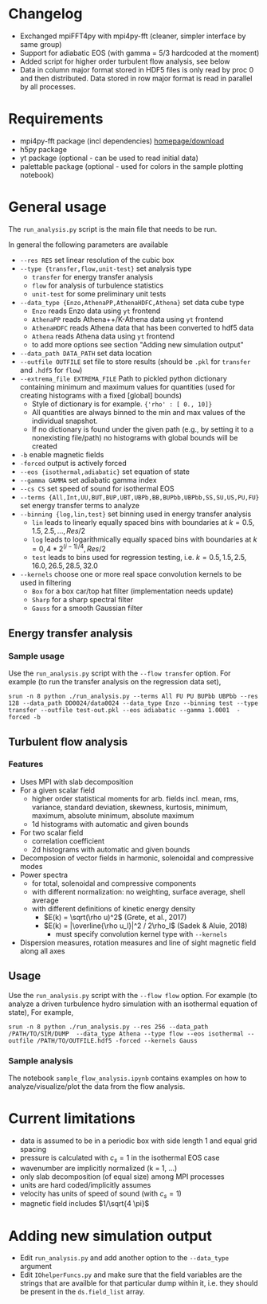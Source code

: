 # Changelog
- Exchanged mpiFFT4py with mpi4py-fft (cleaner, simpler interface by same group)
- Support for adiabatic EOS (with gamma = 5/3 hardcoded at the moment)
- Added script for higher order turbulent flow analysis, see below
- Data in column major format stored in HDF5 files is only read by proc 0 and then distributed. Data stored in row major format is read in parallel by all processes.

# Requirements
- mpi4py-fft  package (incl dependencies) [homepage/download](https://bitbucket.org/mpi4py/mpi4py-fft)
- h5py package
- yt package (optional - can be used to read initial data)
- palettable package (optional - used for colors in the sample plotting notebook)

# General usage

The `run_analysis.py` script is the main file that needs to be run.

In general the following parameters are available
- `--res RES`             set linear resolution of the cubic box
- `--type {transfer,flow,unit-test}`  set analysis type
  - `transfer` for energy transfer analysis
  - `flow` for analysis of turbulence statistics
  - `unit-test` for some preliminary unit tests
- `--data_type {Enzo,AthenaPP,AthenaHDFC,Athena}` set data cube type
  - `Enzo` reads Enzo data using `yt` frontend
  - `AthenaPP` reads Athena++/K-Athena data using `yt` frontend
  - `AthenaHDFC` reads Athena data that has been converted to hdf5 data
  - `Athena` reads Athena data using `yt` frontend
  - to add more options see section "Adding new simulation output"
- `--data_path DATA_PATH` set data location
-  `--outfile OUTFILE`     set file to store results (should be `.pkl` for `transfer` and `.hdf5` for `flow`)
-  `--extrema_file EXTREMA_FILE` Path to pickled python dictionary containing minimum and maximum values for quantities (used for creating histograms with a fixed [global] bounds)
   - Style of dictionary is for example. `{'rho' : [ 0., 10]}`
   - All quantities are always binned to the min and max values of the individual snapshot.
   - If no dictionary is found under the given path (e.g., by setting it to a nonexisting file/path) no histograms with global bounds will be created
-  `-b`                    enable magnetic fields
-  `-forced`               output is actively forced
-  `--eos {isothermal,adiabatic}` set equation of state
-  `--gamma GAMMA`         set adiabatic gamma index
-  `--cs CS`               set speed of sound for isothermal EOS
-  `--terms {All,Int,UU,BUT,BUP,UBT,UBPb,BB,BUPbb,UBPbb,SS,SU,US,PU,FU}` set energy transfer terms to analyze
-  `--binning {log,lin,test}`  set binning used in energy transfer analysis
   - `lin` leads to linearly equally spaced bins with boundaries at $k = 0.5,1.5,2.5,...,Res/2$
   - `log` leads to logarithmically equally spaced bins with boundaries at $k = 0, 4 * 2^{(i - 1)/4},Res/2$
   - `test` leads to bins used for regression testing, i.e. $k = 0.5,1.5,2.5,16.0,26.5,28.5,32.0$
-  `--kernels` choose one or more real space convolution kernels to be used in filtering
   - `Box` for a box car/top hat filter (implementation needs update)
   - `Sharp` for a sharp spectral filter
   - `Gauss` for a smooth Gaussian filter


## Energy transfer analysis

### Sample usage

Use the `run_analysis.py` script with the `--flow transfer` option.
For example (to run the transfer analysis on the regression data set),
```
srun -n 8 python ./run_analysis.py --terms All FU PU BUPbb UBPbb --res 128 --data_path DD0024/data0024 --data_type Enzo --binning test --type transfer --outfile test-out.pkl --eos adiabatic --gamma 1.0001  -forced -b
```

## Turbulent flow analysis
### Features
- Uses MPI with slab decomposition
- For a given scalar field 
  - higher order statistical moments for arb. fields incl. mean, rms, variance, standard deviation, skewness, kurtosis, minimum, maximum, absolute minimum, absolute maximum
  - 1d histograms with automatic and given bounds 
- For two scalar field
  - correlation coefficient
  - 2d histograms with automatic and given bounds
- Decomposion of vector fields in harmonic, solenoidal and compressive modes
- Power spectra
  - for total, solenoidal and compressive components
  - with different normalization: no weighting, surface average, shell average
  - with different definitions of kinetic energy density
    - $E(k) = \sqrt(\rho u)^2$ (Grete, et al., 2017)
    - $E(k) = |\overline{\rho u_l}|^2 / 2\rho_l$ (Sadek & Aluie, 2018)
       - must specify convolution kernel type with `--kernels`
- Dispersion measures, rotation measures and line of sight magnetic field along all axes

## Usage
Use the `run_analysis.py` script with the `--flow flow` option.
For example (to analyze a driven turbulence hydro simulation with an isothermal equation of state),
For example,
```
srun -n 8 python ./run_analysis.py --res 256 --data_path /PATH/TO/SIM/DUMP  --data_type Athena --type flow --eos isothermal --outfile /PATH/TO/OUTFILE.hdf5 -forced --kernels Gauss
```

### Sample analysis
The notebook `sample_flow_analysis.ipynb` contains examples on how to analyze/visualize/plot the data from the flow analysis.

# Current limitations
- data is assumed to be in a periodic box with side length 1 and equal grid spacing
- pressure is calculated with $c_s = 1$ in the isothermal EOS case
- wavenumber are implicitly normalized (k = 1, ...)
- only slab decomposition (of equal size) among MPI processes 
- units are hard coded/implicitly assumes
 - velocity has units of speed of sound (with $c_s = 1$)
 - magnetic field includes $1/\sqrt{4 \pi}$

# Adding new simulation output
- Edit `run_analysis.py` and add another option to the `--data_type` argument
- Edit `IOhelperFuncs.py` and make sure that the field variables are the strings
that are availble for that particular dump within it, i.e.
they should be present in the `ds.field_list` array.



